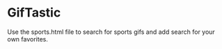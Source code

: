 # GifTastic

Use the sports.html file to search for sports gifs and add search for your own favorites.